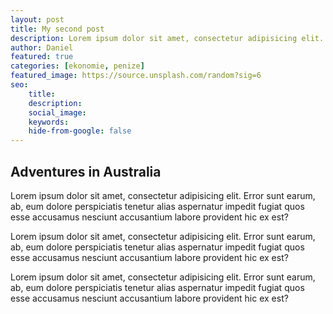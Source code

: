 ```yaml
---
layout: post
title: My second post 
description: Lorem ipsum dolor sit amet, consectetur adipisicing elit. Error sunt earum, ab, eum dolore perspiciatis tenetur alias aspernatur
author: Daniel
featured: true
categories: [ekonomie, penize]
featured_image: https://source.unsplash.com/random?sig=6
seo: 
    title: 
    description: 
    social_image: 
    keywords: 
    hide-from-google: false
---
```


## Adventures in Australia

Lorem ipsum dolor sit amet, consectetur adipisicing elit. Error sunt earum, ab, eum dolore perspiciatis tenetur alias aspernatur impedit fugiat quos esse accusamus nesciunt accusantium labore provident hic ex est?

Lorem ipsum dolor sit amet, consectetur adipisicing elit. Error sunt earum, ab, eum dolore perspiciatis tenetur alias aspernatur impedit fugiat quos esse accusamus nesciunt accusantium labore provident hic ex est?

Lorem ipsum dolor sit amet, consectetur adipisicing elit. Error sunt earum, ab, eum dolore perspiciatis tenetur alias aspernatur impedit fugiat quos esse accusamus nesciunt accusantium labore provident hic ex est?